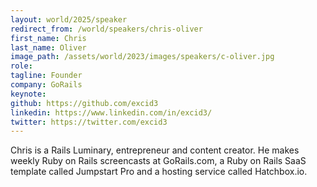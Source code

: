 ```yaml
---
layout: world/2025/speaker
redirect_from: /world/speakers/chris-oliver
first_name: Chris
last_name: Oliver
image_path: /assets/world/2023/images/speakers/c-oliver.jpg
role:
tagline: Founder
company: GoRails
keynote:
github: https://github.com/excid3
linkedin: https://www.linkedin.com/in/excid3/
twitter: https://twitter.com/excid3
---
```


Chris is a Rails Luminary, entrepreneur and content creator. He makes weekly Ruby on Rails screencasts at GoRails.com, a Ruby on Rails SaaS template called Jumpstart Pro and a hosting service called Hatchbox.io.
